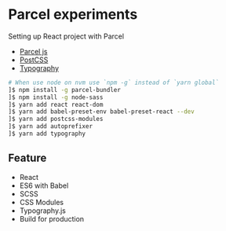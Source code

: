 # Parcel experiments

Setting up React project with Parcel

*   [Parcel js](https://parceljs.org/)
*   [PostCSS](http://postcss.org)
*   [Typography](https://kyleamathews.github.io/typography.js/)

```bash
# When use node on nvm use `npm -g` instead of `yarn global`
]$ npm install -g parcel-bundler
]$ npm install -g node-sass
]$ yarn add react react-dom
]$ yarn add babel-preset-env babel-preset-react --dev
]$ yarn add postcss-modules
]$ yarn add autoprefixer
]$ yarn add typography
```

## Feature

*   React
*   ES6 with Babel
*   SCSS
*   CSS Modules
*   Typography.js
*   Build for production
